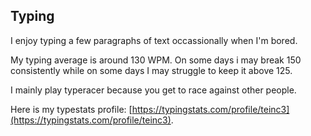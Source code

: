 ## Typing

I enjoy typing a few paragraphs of text occassionally when I'm bored.

My typing average is around 130 WPM. On some days i may break 150 consistently while on some days I may struggle to keep it above 125.

I mainly play typeracer because you get to race against other people.

Here is my typestats profile: [https://typingstats.com/profile/teinc3](https://typingstats.com/profile/teinc3).